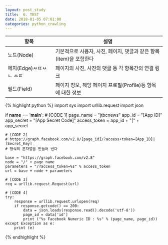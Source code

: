 ```yaml
---
layout: post_study
title:  6. TEST
date: 2018-01-05 07:01:00
categories: python_crawling
---
```



 항목 | 설명
--------|--------
 노드(Node) | 기본적으로 사용자, 사진, 페이지, 댓글과 같은 항목(item)을 포함한다
 에지(Edge)ㅆㄸㅆㄴ ㅆㄸ| 페이지의 사진, 사진의 댓글 등 각 항목간의 연결 링크
 필드(Field) | 페이지 정보, 해당 페이지 프로필(Profile)등 항목에 대한 정보


{% highlight python %}
import sys
import urllib.request
import json

if __name__ == '__main__':
    # [CODE 1]
    page_name = "jtbcnews"
    app_id = "[App ID]"
    app_secret = "[App Secret Code]"
    access_token = app_id + "|" + app_secret

    # [CODE 2]
    # https://graph.facebook.com/v2.8/[page_id]/?access+token=[App_ID]|[Secret_Key]
    # 형식의 문자열을 만들어 낸다

    base = "https://graph.facebook.com/v2.8"
    node = "/" + page_name
    parameters = "/?access_token=%s" % access_token
    url = base + node + parameters

    # [CODE 3]
    req = urllib.request.Request(url)

    # [CODE 4]
    try:
        response = urllib.request.urlopen(req)
        if response.getcode() == 200:
            data = json.loads(response.read().decode('utf-8'))
            page_id = data['id']
            print ("%s Facebook Numeric ID : %s" % (page_name, page_id))
    except Exception as e:
        print (e)
{% endhighlight %}






